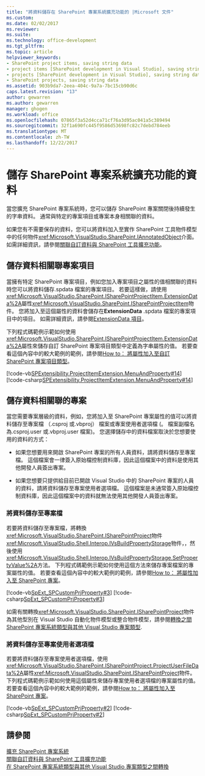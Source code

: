 ```yaml
---
title: "將資料儲存在 SharePoint 專案系統擴充功能的 |Microsoft 文件"
ms.custom: 
ms.date: 02/02/2017
ms.reviewer: 
ms.suite: 
ms.technology: office-development
ms.tgt_pltfrm: 
ms.topic: article
helpviewer_keywords:
- SharePoint project items, saving string data
- project items [SharePoint development in Visual Studio], saving string data
- projects [SharePoint development in Visual Studio], saving string data
- SharePoint projects, saving string data
ms.assetid: 903b9da7-2eea-404c-9a7a-7bc15cb90d6c
caps.latest.revision: "13"
author: gewarren
ms.author: gewarren
manager: ghogen
ms.workload: office
ms.openlocfilehash: 07865f3a52d4cca71cf76a3d95ac041a5c389494
ms.sourcegitcommit: 32f1a690fc445f9586d53698fc82c7debd784eeb
ms.translationtype: MT
ms.contentlocale: zh-TW
ms.lasthandoff: 12/22/2017
---
```

# <a name="saving-data-in-extensions-of-the-sharepoint-project-system"></a>儲存 SharePoint 專案系統擴充功能的資料
  當您擴充 SharePoint 專案系統時，您可以儲存 SharePoint 專案關閉後持續發生的字串資料。 通常與特定的專案項目或專案本身相關聯的資料。  
  
 如果您有不需要保存的資料，您可以將資料加入至實作 SharePoint 工具物件模型中的任何物件<xref:Microsoft.VisualStudio.SharePoint.IAnnotatedObject>介面。 如需詳細資訊，請參閱[關聯自訂資料與 SharePoint 工具擴充功能](../sharepoint/associating-custom-data-with-sharepoint-tools-extensions.md)。  
  
## <a name="saving-data-that-is-associated-with-a-project-item"></a>儲存資料相關聯專案項目  
 當擁有特定 SharePoint 專案項目，例如您加入專案項目之屬性的值相關聯的資料時您可以將資料儲存.spdata 檔案的專案項目。 若要這樣做，請使用<xref:Microsoft.VisualStudio.SharePoint.ISharePointProjectItem.ExtensionData%2A>屬性<xref:Microsoft.VisualStudio.SharePoint.ISharePointProjectItem>物件。 您將加入至這個屬性的資料會儲存在**ExtensionData** .spdata 檔案的專案項目中的項目。 如需詳細資訊，請參閱[ExtensionData 項目](../sharepoint/extensiondata-element.md)。  
  
 下列程式碼範例示範如何使用<xref:Microsoft.VisualStudio.SharePoint.ISharePointProjectItem.ExtensionData%2A>屬性來儲存自訂 SharePoint 專案項目類型中定義為字串屬性的值。 若要查看這個內容中的較大範例的範例，請參閱[How to： 將屬性加入至自訂 SharePoint 專案項目類型](../sharepoint/how-to-add-a-property-to-a-custom-sharepoint-project-item-type.md)。  
  
 [!code-vb[SPExtensibility.ProjectItemExtension.MenuAndProperty#14](../sharepoint/codesnippet/VisualBasic/projectitemmenuandproperty/extension/projectitemtypeproperty.vb#14)]
 [!code-csharp[SPExtensibility.ProjectItemExtension.MenuAndProperty#14](../sharepoint/codesnippet/CSharp/projectitemmenuandproperty/extension/projectitemtypeproperty.cs#14)]  
  
## <a name="saving-data-that-is-associated-with-a-project"></a>儲存資料相關聯的專案  
 當您需要專案層級的資料，例如，您將加入至 SharePoint 專案屬性的值可以將資料儲存至專案檔 （.csproj 或.vbproj） 檔案或專案使用者選項檔 (。 檔案副檔名為.csproj.user 或.vbproj.user 檔案)。 您選擇儲存中的資料檔案取決於您想要使用的資料的方式：  
  
-   如果您想要用來開啟 SharePoint 專案的所有人員資料，請將資料儲存至專案檔。 這個檔案會一律簽入原始檔控制資料庫，因此這個檔案中的資料是使用其他開發人員簽出專案。  
  
-   如果您想要只提供給目前已開啟 Visual Studio 中的 SharePoint 專案的人員的資料，請將資料儲存至專案使用者選項檔。 這個檔案是未通常簽入原始檔控制資料庫，因此這個檔案中的資料就無法使用其他開發人員簽出專案。  
  
### <a name="saving-data-to-the-project-file"></a>將資料儲存至專案檔  
 若要將資料儲存至專案檔，將轉換<xref:Microsoft.VisualStudio.SharePoint.ISharePointProject>物件<xref:Microsoft.VisualStudio.Shell.Interop.IVsBuildPropertyStorage>物件，，然後使用<xref:Microsoft.VisualStudio.Shell.Interop.IVsBuildPropertyStorage.SetPropertyValue%2A>方法。 下列程式碼範例示範如何使用這個方法來儲存專案檔案的專案屬性的值。 若要查看這個內容中的較大範例的範例，請參閱[How to： 將屬性加入至 SharePoint 專案](../sharepoint/how-to-add-a-property-to-sharepoint-projects.md)。  
  
 [!code-vb[SpExt_SPCustomPrjProperty#3](../sharepoint/codesnippet/VisualBasic/customspproperty/customproperty.vb#3)]
 [!code-csharp[SpExt_SPCustomPrjProperty#3](../sharepoint/codesnippet/CSharp/customspproperty/customproperty.cs#3)]  
  
 如需有關轉換<xref:Microsoft.VisualStudio.SharePoint.ISharePointProject>物件為其他型別在 Visual Studio 自動化物件模型或整合物件模型，請參閱[轉換之間 SharePoint 專案系統類型與其他 Visual Studio 專案類型](../sharepoint/converting-between-sharepoint-project-system-types-and-other-visual-studio-project-types.md).  
  
### <a name="saving-data-to-the-project-user-option-file"></a>將資料儲存至專案使用者選項檔  
 若要將資料儲存至專案使用者選項檔，使用<xref:Microsoft.VisualStudio.SharePoint.ISharePointProject.ProjectUserFileData%2A>屬性<xref:Microsoft.VisualStudio.SharePoint.ISharePointProject>物件。 下列程式碼範例示範如何使用這個屬性來儲存專案使用者選項檔的專案屬性的值。 若要查看這個內容中的較大範例的範例，請參閱[How to： 將屬性加入至 SharePoint 專案](../sharepoint/how-to-add-a-property-to-sharepoint-projects.md)。  
  
 [!code-vb[SpExt_SPCustomPrjProperty#2](../sharepoint/codesnippet/VisualBasic/customspproperty/customproperty.vb#2)]
 [!code-csharp[SpExt_SPCustomPrjProperty#2](../sharepoint/codesnippet/CSharp/customspproperty/customproperty.cs#2)]  
  
## <a name="see-also"></a>請參閱  
 [擴充 SharePoint 專案系統](../sharepoint/extending-the-sharepoint-project-system.md)   
 [關聯自訂資料與 SharePoint 工具擴充功能](../sharepoint/associating-custom-data-with-sharepoint-tools-extensions.md)   
 [在 SharePoint 專案系統類型與其他 Visual Studio 專案類型之間轉換](../sharepoint/converting-between-sharepoint-project-system-types-and-other-visual-studio-project-types.md)  
  
  